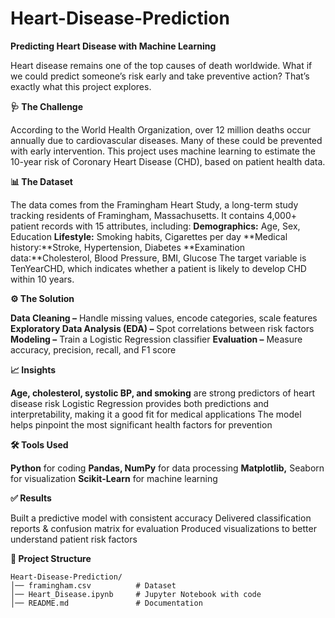 # Heart-Disease-Prediction

**Predicting Heart Disease with Machine Learning**

Heart disease remains one of the top causes of death worldwide. What if we could predict someone’s risk early and take preventive action? That’s exactly what this project explores.

**🩺 The Challenge**

According to the World Health Organization, over 12 million deaths occur annually due to cardiovascular diseases. Many of these could be prevented with early intervention. This project uses machine learning to estimate the 10-year risk of Coronary Heart Disease (CHD), based on patient health data.

**📊 The Dataset**

The data comes from the Framingham Heart Study, a long-term study tracking residents of Framingham, Massachusetts. It contains 4,000+ patient records with 15 attributes, including:
**Demographics:** Age, Sex, Education
**Lifestyle:** Smoking habits, Cigarettes per day
**Medical history:**Stroke, Hypertension, Diabetes
**Examination data:**Cholesterol, Blood Pressure, BMI, Glucose
The target variable is TenYearCHD, which indicates whether a patient is likely to develop CHD within 10 years.

**⚙️ The Solution**

**Data Cleaning –** Handle missing values, encode categories, scale features
**Exploratory Data Analysis (EDA) –** Spot correlations between risk factors
**Modeling –** Train a Logistic Regression classifier
**Evaluation –** Measure accuracy, precision, recall, and F1 score

**📈 Insights**

**Age, cholesterol, systolic BP, and smoking** are strong predictors of heart disease risk
Logistic Regression provides both predictions and interpretability, making it a good fit for medical applications
The model helps pinpoint the most significant health factors for prevention

**🛠️ Tools Used**

**Python** for coding
**Pandas, NumPy** for data processing
**Matplotlib,** Seaborn for visualization
**Scikit-Learn** for machine learning

**✅ Results**

Built a predictive model with consistent accuracy
Delivered classification reports & confusion matrix for evaluation
Produced visualizations to better understand patient risk factors

**📂 Project Structure**
```
Heart-Disease-Prediction/
│── framingham.csv          # Dataset
│── Heart_Disease.ipynb     # Jupyter Notebook with code
│── README.md               # Documentation
```
